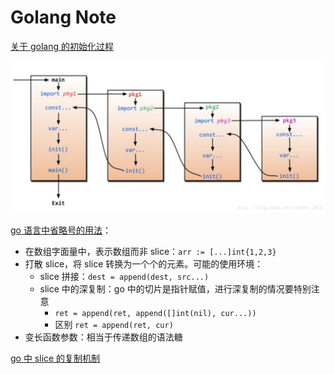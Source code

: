 # Golang Note

[关于 golang 的初始化过程](https://blog.csdn.net/benben_2015/article/details/79486077)

![go-init](go-init.png)

[go 语言中省略号的用法](https://blog.csdn.net/qq_31930499/article/details/98353008)：

- 在数组字面量中，表示数组而非 slice：`arr := [...]int{1,2,3}`
- 打散 slice，将 slice 转换为一个个的元素。可能的使用环境：
  - slice 拼接：`dest = append(dest, src...)`
  - slice 中的深复制：go 中的切片是指针赋值，进行深复制的情况要特别注意
    - `ret = append(ret, append([]int(nil), cur...))`
    - 区别 `ret = append(ret, cur)`
- 变长函数参数：相当于传递数组的语法糖

[go 中 slice 的复制机制](https://studygolang.com/articles/19913?fr=sidebar)
